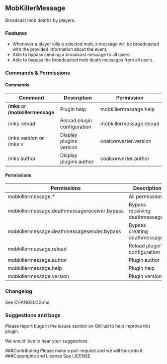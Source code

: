 ## MobKillerMessage
Broadcast mob deaths by players.
### Features
+ Whenever a player kills a selected mob, a message will be broadcasted with the provided information about the event.
+ Able to bypass sending a broadcast message to all users.
+ Able to bypass the broadcasted mob death messages from all users.
### Commands & Permissions
#### Commands
| Command                                | Description                 | Permission              |
|----------------------------------------|-----------------------------|-------------------------|
| **/mks** or <br/>**/mobkillermessage** | Plugin help                 | mobkillermessage.help   |
| /mks reload                            | Reload plugin configuration | mobkillermessage.reload |
| /mks version or /mks v                 | Display plugins version     | coalconverter.version   |
| /mks author                            | Display plugins author      | coalconverter.author    |
#### Permissions
| Permissions                                  | Description                    | 
|----------------------------------------------|--------------------------------|
| mobkillermessage.*                           | All permissions                | 
| mobkillermessage.deathmessagereceiver.bypass | Bypass receiving deathmessages |
| mobkillermessage.deathmessagesender.bypass   | Bypass creating deathmessages  | 
| mobkillermessage.reload                      | Reload plugin's configuration  |
| mobkillermessage.author                      | Plugin author                  |
| mobkillermessage.help                        | Plugin help                    |
| mobkillermessage.version                     | Plugin version                 |

### Changelog
See CHANGELOG.md

### Suggestions and bugs
Please report bugs in the issues section on GitHub to help improve this plugin.

We would love to hear your suggestions.

###Contributing
Please make a pull-request and we will look into it.
###Copyrights and License
See LICENSE